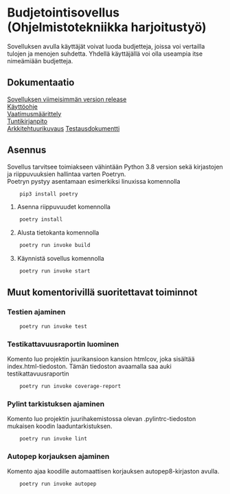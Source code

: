 # Budjetointisovellus (Ohjelmistotekniikka harjoitustyö)

Sovelluksen avulla käyttäjät voivat luoda budjetteja, joissa voi vertailla tulojen ja menojen suhdetta.
Yhdellä käyttäjällä voi olla useampia itse nimeämiään budjetteja.

## Dokumentaatio
[Sovelluksen viimeisimmän version release](https://github.com/mmoila/ot-harjoitustyo/releases/tag/viikko6)<br>
[Käyttöohje](https://github.com/mmoila/ot-harjoitustyo/tree/master/dokumentaatio/kayttoohje.md)<br>
[Vaatimusmäärittely](https://github.com/mmoila/ot-harjoitustyo/tree/master/dokumentaatio/vaatimusmaarittely.md)<br>
[Tuntikirjanpito](https://github.com/mmoila/ot-harjoitustyo/tree/master/dokumentaatio/tuntikirjanpito.md)<br>
[Arkkitehtuurikuvaus](https://github.com/mmoila/ot-harjoitustyo/tree/master/dokumentaatio/arkkitehtuuri.md)
[Testausdokumentti](https://github.com/mmoila/ot-harjoitustyo/tree/master/dokumentaatio/testaus.md)

## Asennus

Sovellus tarvitsee toimiakseen vähintään Python 3.8 version sekä kirjastojen ja riippuvuuksien hallintaa varten Poetryn.<br>
Poetryn pystyy asentamaan esimerkiksi linuxissa komennolla<br>
```bash
    pip3 install poetry
```

1. Asenna riippuvuudet komennolla<br>
```bash
    poetry install
```

2. Alusta tietokanta komennolla<br>
```bash
    poetry run invoke build
```

3. Käynnistä sovellus komennolla<br>
```bash
    poetry run invoke start
```

## Muut komentorivillä suoritettavat toiminnot

### Testien ajaminen

```bash
    poetry run invoke test
```

### Testikattavuusraportin luominen
Komento luo projektin juurikansioon kansion htmlcov, joka sisältää index.html-tiedoston. 
Tämän tiedoston avaamalla saa auki testikattavuusraportin

```bash
    poetry run invoke coverage-report
```

### Pylint tarkistuksen ajaminen
Komento luo projektin juurihakemistossa olevan .pylintrc-tiedoston mukaisen koodin laaduntarkistuksen.

```bash
    poetry run invoke lint
```

### Autopep korjauksen ajaminen
Komento ajaa koodille automaattisen korjauksen autopep8-kirjaston avulla.

```bash
    poetry run invoke autopep
```

